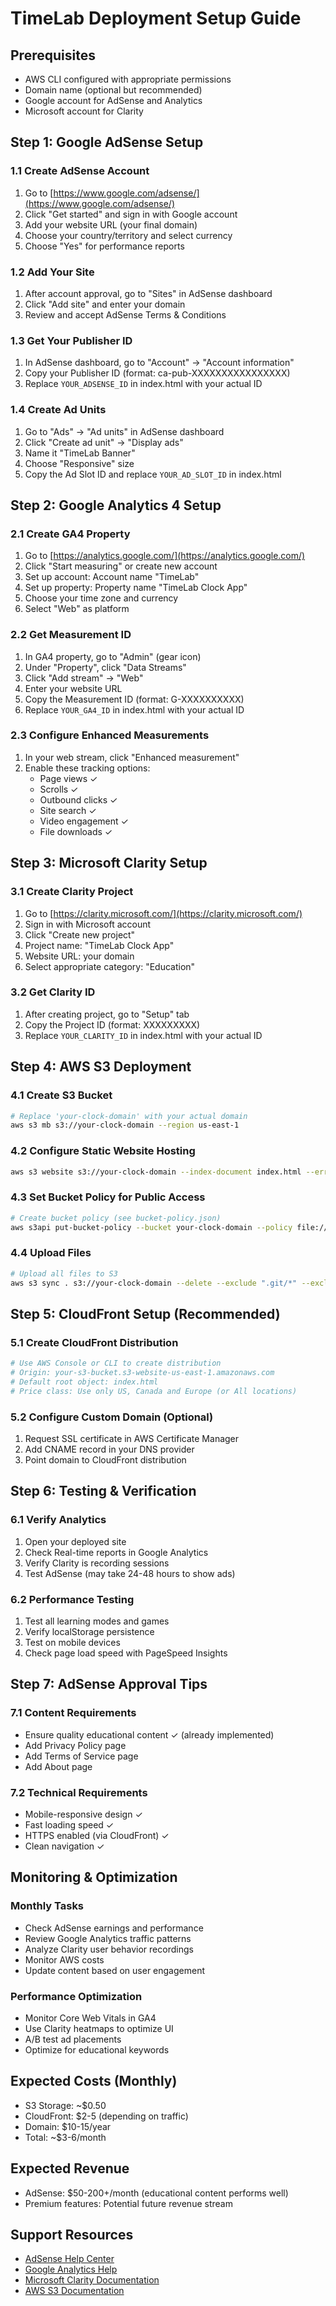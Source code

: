 # TimeLab Deployment Setup Guide

## Prerequisites
- AWS CLI configured with appropriate permissions
- Domain name (optional but recommended)
- Google account for AdSense and Analytics
- Microsoft account for Clarity

## Step 1: Google AdSense Setup

### 1.1 Create AdSense Account
1. Go to [https://www.google.com/adsense/](https://www.google.com/adsense/)
2. Click "Get started" and sign in with Google account
3. Add your website URL (your final domain)
4. Choose your country/territory and select currency
5. Choose "Yes" for performance reports

### 1.2 Add Your Site
1. After account approval, go to "Sites" in AdSense dashboard
2. Click "Add site" and enter your domain
3. Review and accept AdSense Terms & Conditions

### 1.3 Get Your Publisher ID
1. In AdSense dashboard, go to "Account" → "Account information"
2. Copy your Publisher ID (format: ca-pub-XXXXXXXXXXXXXXXX)
3. Replace `YOUR_ADSENSE_ID` in index.html with your actual ID

### 1.4 Create Ad Units
1. Go to "Ads" → "Ad units" in AdSense dashboard
2. Click "Create ad unit" → "Display ads"
3. Name it "TimeLab Banner"
4. Choose "Responsive" size
5. Copy the Ad Slot ID and replace `YOUR_AD_SLOT_ID` in index.html

## Step 2: Google Analytics 4 Setup

### 2.1 Create GA4 Property
1. Go to [https://analytics.google.com/](https://analytics.google.com/)
2. Click "Start measuring" or create new account
3. Set up account: Account name "TimeLab"
4. Set up property: Property name "TimeLab Clock App"
5. Choose your time zone and currency
6. Select "Web" as platform

### 2.2 Get Measurement ID
1. In GA4 property, go to "Admin" (gear icon)
2. Under "Property", click "Data Streams"
3. Click "Add stream" → "Web"
4. Enter your website URL
5. Copy the Measurement ID (format: G-XXXXXXXXXX)
6. Replace `YOUR_GA4_ID` in index.html with your actual ID

### 2.3 Configure Enhanced Measurements
1. In your web stream, click "Enhanced measurement"
2. Enable these tracking options:
   - Page views ✓
   - Scrolls ✓
   - Outbound clicks ✓
   - Site search ✓
   - Video engagement ✓
   - File downloads ✓

## Step 3: Microsoft Clarity Setup

### 3.1 Create Clarity Project
1. Go to [https://clarity.microsoft.com/](https://clarity.microsoft.com/)
2. Sign in with Microsoft account
3. Click "Create new project"
4. Project name: "TimeLab Clock App"
5. Website URL: your domain
6. Select appropriate category: "Education"

### 3.2 Get Clarity ID
1. After creating project, go to "Setup" tab
2. Copy the Project ID (format: XXXXXXXXX)
3. Replace `YOUR_CLARITY_ID` in index.html with your actual ID

## Step 4: AWS S3 Deployment

### 4.1 Create S3 Bucket
```bash
# Replace 'your-clock-domain' with your actual domain
aws s3 mb s3://your-clock-domain --region us-east-1
```

### 4.2 Configure Static Website Hosting
```bash
aws s3 website s3://your-clock-domain --index-document index.html --error-document index.html
```

### 4.3 Set Bucket Policy for Public Access
```bash
# Create bucket policy (see bucket-policy.json)
aws s3api put-bucket-policy --bucket your-clock-domain --policy file://bucket-policy.json
```

### 4.4 Upload Files
```bash
# Upload all files to S3
aws s3 sync . s3://your-clock-domain --delete --exclude ".git/*" --exclude "*.md" --exclude "*.sh"
```

## Step 5: CloudFront Setup (Recommended)

### 5.1 Create CloudFront Distribution
```bash
# Use AWS Console or CLI to create distribution
# Origin: your-s3-bucket.s3-website-us-east-1.amazonaws.com
# Default root object: index.html
# Price class: Use only US, Canada and Europe (or All locations)
```

### 5.2 Configure Custom Domain (Optional)
1. Request SSL certificate in AWS Certificate Manager
2. Add CNAME record in your DNS provider
3. Point domain to CloudFront distribution

## Step 6: Testing & Verification

### 6.1 Verify Analytics
1. Open your deployed site
2. Check Real-time reports in Google Analytics
3. Verify Clarity is recording sessions
4. Test AdSense (may take 24-48 hours to show ads)

### 6.2 Performance Testing
1. Test all learning modes and games
2. Verify localStorage persistence
3. Test on mobile devices
4. Check page load speed with PageSpeed Insights

## Step 7: AdSense Approval Tips

### 7.1 Content Requirements
- Ensure quality educational content ✓ (already implemented)
- Add Privacy Policy page
- Add Terms of Service page
- Add About page

### 7.2 Technical Requirements
- Mobile-responsive design ✓
- Fast loading speed ✓
- HTTPS enabled (via CloudFront) ✓
- Clean navigation ✓

## Monitoring & Optimization

### Monthly Tasks
- Check AdSense earnings and performance
- Review Google Analytics traffic patterns
- Analyze Clarity user behavior recordings
- Monitor AWS costs
- Update content based on user engagement

### Performance Optimization
- Monitor Core Web Vitals in GA4
- Use Clarity heatmaps to optimize UI
- A/B test ad placements
- Optimize for educational keywords

## Expected Costs (Monthly)
- S3 Storage: ~$0.50
- CloudFront: $2-5 (depending on traffic)
- Domain: $10-15/year
- Total: ~$3-6/month

## Expected Revenue
- AdSense: $50-200+/month (educational content performs well)
- Premium features: Potential future revenue stream

## Support Resources
- [AdSense Help Center](https://support.google.com/adsense/)
- [Google Analytics Help](https://support.google.com/analytics/)
- [Microsoft Clarity Documentation](https://docs.microsoft.com/en-us/clarity/)
- [AWS S3 Documentation](https://docs.aws.amazon.com/s3/)